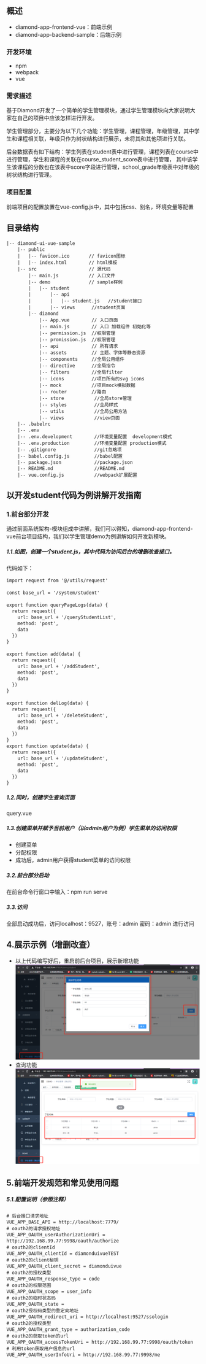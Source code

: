## 概述

* diamond-app-frontend-vue：前端示例
* diamond-app-backend-sample：后端示例

### 开发环境

- npm
- webpack
- vue

### 需求描述

基于Diamond开发了一个简单的学生管理模块，通过学生管理模块向大家说明大家在自己的项目中应该怎样进行开发。

学生管理部分，主要分为以下几个功能：学生管理，课程管理，年级管理，其中学生和课程相关联，年级只作为树状结构进行展示，未将其和其他项进行关联。

后台数据表有如下结构：学生列表在student表中进行管理，课程列表在course中进行管理，学生和课程的关联在course_student_score表中进行管理，
其中该学生该课程的分数也在该表中score字段进行管理，school_grade年级表中对年级的树状结构进行管理。

### 项目配置

前端项目的配置放置在vue-config.js中，其中包括css、别名，环境变量等配置

## 目录结构

```
|-- diamond-ui-vue-sample
    |-- public
    |   |-- favicon.ico       // favicon图标
    |   |-- index.html        // html模板
    |-- src                   // 源代码
        |-- main.js           // 入口文件
        |-- demo              // sample样例
        |   |-- student
        |       |-- api
        |       |   |-- student.js   //student接口
        |       |-- views      //student页面
        |-- diamond
            |-- App.vue        // 入口页面
            |-- main.js        // 入口 加载组件 初始化等
            |-- permission.js  //权限管理
            |-- promission.js  //权限管理
            |-- api            // 所有请求
            |-- assets         // 主题、字体等静态资源
            |-- components     //全局公用组件
            |-- directive      //全局指令
            |-- filters        //全局filter
            |-- icons          //项目所有的svg icons
            |-- mock           //项目mock模拟数据
            |-- router         //路由
            |-- store           //全局store管理
            |-- styles          //全局样式
            |-- utils           //全局公用方法
            |-- views           //view页面
    |-- .babelrc
    |-- .env
    |-- .env.development        //环境变量配置  development模式
    |-- .env.production         //环境变量配置 production模式
    |-- .gitignore              //git忽略项
    |-- babel.config.js         //babel配置
    |-- package.json            //package.json
    |-- README.md               //README.md
    |-- vue.config.js           //webpack扩展配置
```


## 以开发student代码为例讲解开发指南

### 1.前台部分开发

通过前面系统架构-模块组成中讲解，我们可以得知，diamond-app-frontend-vue前台项目结构，我们以学生管理demo为例讲解如何开发新模块。

##### 1.1.如图，创建一个student.js，其中代码为访问后台的增删改查接口。

代码如下：

```vue
import request from '@/utils/request'

const base_url = '/system/student'

export function queryPageLogs(data) {
  return request({
    url: base_url + '/queryStudentList',
    method: 'post',
    data
  })
}

export function add(data) {
  return request({
    url: base_url + '/addStudent',
    method: 'post',
    data
  })
}

export function delLog(data) {
  return request({
    url: base_url + '/deleteStudent',
    method: 'post',
    data
  })
}
export function update(data) {
  return request({
    url: base_url + '/updateStudent',
    method: 'post',
    data
  })
}
```

##### 1.2.同时，创建学生查询页面

query.vue

##### 1.3.创建菜单并赋予当前用户（以admin用户为例）学生菜单的访问权限

* 创建菜单
* 分配权限
* 成功后，admin用户获得student菜单的访问权限

##### 3.2.前台部分启动

在前台命令行窗口中输入：npm run serve

##### 3.3.访问

全部启动成功后，访问localhost：9527，账号：admin 密码：admin 进行访问

## 4.展示示例（增删改查）

* 以上代码编写好后，重启前后台项目，展示新增功能
![](./image/学生新增.jpg) 
* 查询功能
  ![](./image/学生查询.jpg) 

## 5.前端开发规范和常见使用问题

##### 5.1.配置说明（参照注释）

```vue
# 后台接口请求地址
VUE_APP_BASE_API = http://localhost:7779/
# oauth2的请求授权地址
VUE_APP_OAUTH_userAuthorizationUri = http://192.168.99.77:9998/oauth/authorize
# oauth2的clientId
VUE_APP_OAUTH_clientId = diamonduivueTEST
# oauth2的client秘钥
VUE_APP_OAUTH_client_secret = diamonduivue
# oauth2的授权类型
VUE_APP_OAUTH_response_type = code
# oauth2的权限范围
VUE_APP_OAUTH_scope = user_info
# oauth2的临时状态码
VUE_APP_OAUTH_state =
# oauth2授权码类型的重定向地址
VUE_APP_OAUTH_redirect_uri = http://localhost:9527/ssologin
# oauth2的授权类型
VUE_APP_OAUTH_grant_type = authorization_code
# oauth2的获取token的url
VUE_APP_OAUTH_accessTokenUri = http://192.168.99.77:9998/oauth/token
# 利用token获取用户信息的url
VUE_APP_OAUTH_userInfoUri = http://192.168.99.77:9998/me
```
